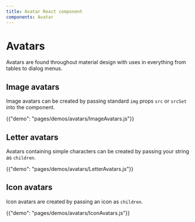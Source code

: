 ```yaml
---
title: Avatar React component
components: Avatar
---
```


# Avatars

<p class="description">Avatars are found throughout material design with uses in everything from tables to dialog menus.</p>

## Image avatars

Image avatars can be created by passing standard `img` props `src` or `srcSet` into the component.

{{"demo": "pages/demos/avatars/ImageAvatars.js"}}

## Letter avatars

Avatars containing simple characters can be created by passing your string as `children`.

{{"demo": "pages/demos/avatars/LetterAvatars.js"}}

## Icon avatars

Icon avatars are created by passing an icon as `children`.

{{"demo": "pages/demos/avatars/IconAvatars.js"}}

